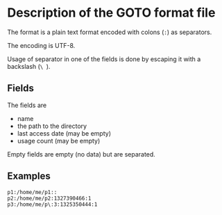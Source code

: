 # Description of the GOTO format file

The format is a plain text format encoded with colons (`:`) as separators.

The encoding is UTF-8.

Usage of separator in one of the fields is done by escaping it with a
backslash (`\ `).

## Fields

The fields are
* name
* the path to the directory
* last access date (may be empty)
* usage count (may be empty)

Empty fields are empty (no data) but are separated.

## Examples

	p1:/home/me/p1::
	p2:/home/me/p2:1327390466:1
	p3:/home/me/p\:3:1325350444:1
